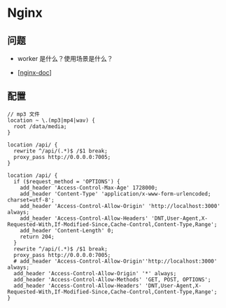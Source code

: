 # Nginx

## 问题

- worker 是什么？使用场景是什么？

- [[nginx-doc]]

## 配置
```
// mp3 文件
location ~ \.(mp3|mp4|wav) {
  root /data/media;
}

location /api/ {
  rewrite ^/api/(.*)$ /$1 break;
  proxy_pass http://0.0.0.0:7005;
}

location /api/ {
  if ($request_method = 'OPTIONS') {
    add_header 'Access-Control-Max-Age' 1728000;
    add_header 'Content-Type' 'application/x-www-form-urlencoded; charset=utf-8';
    add_header 'Access-Control-Allow-Origin' 'http://localhost:3000' always;
    add_header 'Access-Control-Allow-Headers' 'DNT,User-Agent,X-Requested-With,If-Modified-Since,Cache-Control,Content-Type,Range';
    add_header 'Content-Length' 0;
    return 204;
  }
  rewrite ^/api/(.*)$ /$1 break;
  proxy_pass http://0.0.0.0:7005;
  # add_header 'Access-Control-Allow-Origin''http://localhost:3000' always;
  add_header 'Access-Control-Allow-Origin' '*' always;
  add_header 'Access-Control-Allow-Methods' 'GET, POST, OPTIONS';
  add_header 'Access-Control-Allow-Headers' 'DNT,User-Agent,X-Requested-With,If-Modified-Since,Cache-Control,Content-Type,Range';
}
```

[//begin]: # "Autogenerated link references for markdown compatibility"
[nginx-doc]: nginx-doc "Nginx Doc"
[//end]: # "Autogenerated link references"